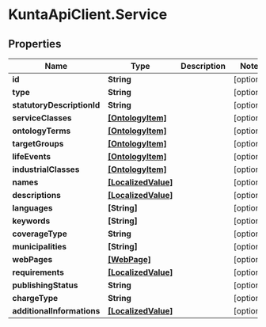 # KuntaApiClient.Service

## Properties
Name | Type | Description | Notes
------------ | ------------- | ------------- | -------------
**id** | **String** |  | [optional] 
**type** | **String** |  | [optional] 
**statutoryDescriptionId** | **String** |  | [optional] 
**serviceClasses** | [**[OntologyItem]**](OntologyItem.md) |  | [optional] 
**ontologyTerms** | [**[OntologyItem]**](OntologyItem.md) |  | [optional] 
**targetGroups** | [**[OntologyItem]**](OntologyItem.md) |  | [optional] 
**lifeEvents** | [**[OntologyItem]**](OntologyItem.md) |  | [optional] 
**industrialClasses** | [**[OntologyItem]**](OntologyItem.md) |  | [optional] 
**names** | [**[LocalizedValue]**](LocalizedValue.md) |  | [optional] 
**descriptions** | [**[LocalizedValue]**](LocalizedValue.md) |  | [optional] 
**languages** | **[String]** |  | [optional] 
**keywords** | **[String]** |  | [optional] 
**coverageType** | **String** |  | [optional] 
**municipalities** | **[String]** |  | [optional] 
**webPages** | [**[WebPage]**](WebPage.md) |  | [optional] 
**requirements** | [**[LocalizedValue]**](LocalizedValue.md) |  | [optional] 
**publishingStatus** | **String** |  | [optional] 
**chargeType** | **String** |  | [optional] 
**additionalInformations** | [**[LocalizedValue]**](LocalizedValue.md) |  | [optional] 


